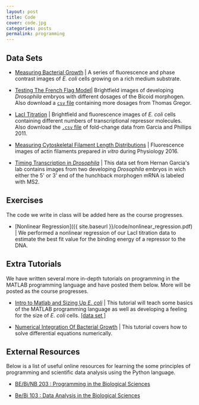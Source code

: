 ```yaml
---
layout: post
title: Code
cover: code.jpg
categories: posts
permalink: programming
---
```


## Data Sets

* [Measuring Bacterial Growth](http://www.rpgroup.caltech.edu/course_data/ecoli_growth.zip) \| A series of fluorescence and phase contrast images of  *E. coli* cells growing on a rich medium substrate.

* [Testing The French Flag Model](http://www.rpgroup.caltech.edu/courses/bi1_2017/data/drosophila_data.zip)\| Brightfield images of developing *Drosophila* embryos with different dosages of the Bicoid morphogen. Also download a [`csv` file](http://www.rpgroup.caltech.edu/courses/bi1_2017/data/gregor_data.csv) containing more dosages from Thomas Gregor.

* [LacI Titration](http://www.rpgroup.caltech.edu/courses/bi1_2017/data/lacI_titration.zip) \| Brightfield and fluorescence images of *E. coli* cells containing different numbers of transcriptional repressor molecules. Also download the [`.csv` file](http://www.rpgroup.caltech.edu/course_data/lacZ_titration_data.csv) of fold-change data from Garcia and Phillips 2011.

* [Measuring Cytoskeletal Filament Length Distributions](http://www.rpgroup.caltech.edu/course_data/ActinFilaments.zip) \| Fluorescence images of actin filaments prepared *in vitro* during Physiology 2016.

* [Timing Transcription in *Drosophila*](http://www.rpgroup.caltech.edu/courses/pboc_data_sets/fly_elongation_version_02.zip) \| This data set from Hernan Garcia's lab contains images from two developing *Drosophila* embryos in wich either the 5' or 3' end of the hunchback morphogen mRNA is labeled with MS2.

## Exercises
The code we write in class will be added here as the course progresses.

* [Nonlinear Regression]({{ site.baseurl }}/code/nonlinear_regression.pdf) \| We performed a nonlinear regression of our LacI titration data to estimate the best fit value for the binding energy of a repressor to the DNA.


## Extra Tutorials
We have written several more in-depth tutorials on programming in the MATLAB programming language and have posted them below. More will be posted as the course progresses.

* [Intro to Matlab and Sizing Up *E. coli*]() \| This tutorial will teach some basics of the MATLAB programming language as well as developing a feeling for the size of *E. coli* cells. [\[data set \]](http://www.rpgroup.caltech.edu/courses/pboc_data_sets/sizing_up_ecoli_8bit.zip)

* [Numerical Integration Of Bacterial Growth](https://rpgroup-pboc.github.io/mbl_pboc_2016/src/euler_method_ODEs.html) \| This tutorial covers how to solve differential equations numerically.

## External Resources
Below is a list of useful online resources for learning the some principles of programming and scientific data analysis using the Python language.

* [BE/Bi/NB 203 : Programming in the Biological Sciences](http://justinbois.github.io/bootcamp/2016/)

* [Be/Bi 103 : Data Analysis in the Biological Sciences](http://www.bebi103.caltech.edu)
